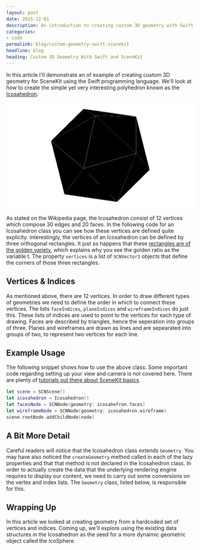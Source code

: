 ```yaml
---
layout: post
date: 2015-12-01
description: An introduction to creating custom 3D geometry with Swift and SceneKit
categories:
- code
permalink: blog/custom-geometry-swift-scenekit
headline: blog
heading: Custom 3D Geometry With Swift and SceneKit
---
```

In this article I'll demonstrate an of example of creating custom 3D geometry for SceneKit using the Swift programming language. We'll look at how to create the simple yet very interesting polyhedron known as the [Icosahedron](https://en.wikipedia.org/wiki/Icosahedron).

![Icosahefron made with SceneKit](/assets/images/blog/scenekit-icosahedron.png)

As stated on the Wikipedia page, the Icosahedron consist of 12 vertices which compose 30 edges and 20 faces. In the following code for an Icosahedron class you can see how these vertices are defined quite explicity. Interestingly, the vertices of an Icosahedron can be defined by three orthogonal rectangles. It just so happens that these [rectangles are of the golden variety](https://en.wikipedia.org/wiki/Golden_rectangle), which explains why you see the golden ratio as the variable t. The property `vertices` is a list of `SCNVector3` objects that define the corners of those three rectangles.

<script src="https://gist.github.com/jeremynealbrown/9ac4084b5d8cec0d5e1d.js"></script>

## Vertices & Indices
As mentioned above, there are 12 vertices. In order to draw different types of geometries we need to define the order in which to connect these vertices. The lists `faceIndices`, `planeIndices` and `wireframeIndices` do just this. These lists of indices are used to point to the vertices for each type of drawing. Faces are described by triangles, hence the seperation into groups of three. Planes and wireframes are drawn as lines and are sepearated into groups of two, to represent two vertices for each line.

## Example Usage
The following snippet shows how to use the above class. Some important code regarding setting up your view and camera is not covered here. There are plenty of [tutorials out there about SceneKit basics](https://www.google.com/webhp?sourceid=chrome-instant&ion=1&espv=2&ie=UTF-8#q=scenekit%20tutorial).
```swift
let scene = SCNScene()
let icosahedron = Icosahedron()
let facesNode = SCNNode(geometry: icosahefron.faces)
let wireframeNode = SCNNode(geometry: icosahedron.wireframe)
scene.rootNode.addChildNode(node)
```

## A Bit More Detail
Careful readers will notice that the Icosahedron class extends `Geometry`. You may have also noticed the `createGeometry` method called in each of the lazy properties and that that method is not declared in the Icosahedron class. In order to actually create the data that the underlying rendering engine requires to display our content, we need to carry out some conversions on the vertex and index lists. The `Geometry` class, listed below, is responsible for this.

<script src="https://gist.github.com/jeremynealbrown/e1b10d156133efd1b20a.js"></script>

## Wrapping Up
In this article we looked at creating geometry from a hardcoded set of vertices and indices. Coming up, we'll explore using the existing data structures in the Icosahedron as the seed for a more dynaimic geometric object called the IcoSphere.
